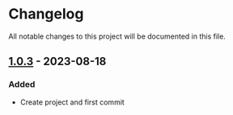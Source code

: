 ﻿# Changelog
All notable changes to this project will be documented in this file.


## [1.0.3] - 2023-08-18

### Added

- Create project and first commit

[1.0.3]: https://github.com/iAJTin/iTin.Core.IO/releases/tag/v1.0.3
